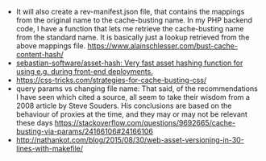 - It will also create a rev-manifest.json file, that contains the mappings from the original name to the cache-busting name. In my PHP backend code, I have a function that lets me retrieve the cache-busting name from the standard name. It is basically just a lookup retrieved from the above mappings file. https://www.alainschlesser.com/bust-cache-content-hash/
- [sebastian-software/asset-hash: Very fast asset hashing function for using e.g. during front-end deployments.](https://github.com/sebastian-software/asset-hash)
- https://css-tricks.com/strategies-for-cache-busting-css/
- query params vs changing file name: That said, of the recommendations I have seen which cited a source, all seem to take their wisdom from a 2008 article by Steve Souders. His conclusions are based on the behaviour of proxies at the time, and they may or may not be relevant these days https://stackoverflow.com/questions/9692665/cache-busting-via-params/24166106#24166106
- http://nathankot.com/blog/2015/08/30/web-asset-versioning-in-30-lines-with-makefile/
